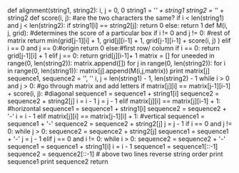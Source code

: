 def alignment(string1, string2):
	i, j = 0, 0
	string1 = '_' + string1
	string2 = '_' + string2
	def score(i, j): #are the two characters the same?
		if i < len(string1) and j < len(string2):
			if string1[i] == string2[j]:
				return 0
			else: 
				return 1
	def M(i, j, grid): #determines the score of a particular box
		if i != 0 and j != 0: #rest of matrix
			return min(grid[j-1][i] + 1, grid[j][i-1] + 1, grid[j-1][i-1] + score(i, j) )
		elif i == 0 and j == 0:#origin
			return 0
		else:#first row/ column
			if i == 0:
				return grid[j-1][i] + 1
			elif j == 0:
				return grid[j][i-1]+ 1
	matrix = []
	for uneeded in range(0, len(string2)):
		matrix.append([])
	for j in range(0, len(string2)):
		for i in range(0, len(string1)):
			matrix[j].append(M(i,j,matrix))
		print matrix[j]
	sequence1, sequence2 = '', ''
	i, j = len(string1) - 1, len(string2) - 1
	while i > 0 and j > 0: #go through matrix and add letters
		if matrix[j][i] == matrix[j-1][i-1] + score(i, j): #diagonal
			sequence1 = sequence1 + string1[i]
			sequence2 = sequence2 + string2[j]
			i = i - 1
			j = j - 1
		elif matrix[j][i] == matrix[j][i-1] + 1: #horizontal
			sequence1 = sequence1 + string1[i]
			sequence2 = sequence2 + '-'
			i = i - 1
		elif matrix[j][i] == matrix[j-1][i] + 1: #vertical
			sequence1 = sequence1 + '-'
			sequence2 = sequence2 + string2[j]
			j = j - 1
	if i == 0 and j != 0:
		while j > 0:
			sequence2 = sequence2 + string2[j]
			sequence1 = sequence1 + '-'
			j = j - 1
	elif j == 0 and i != 0:
		while i > 0:
			sequence2 = sequence2 + '-'
			sequence1 = sequence1 + string1[i]
			i = i - 1
	sequence1 = sequence1[::-1]
	sequence2 = sequence2[::-1]
	# above two lines reverse string order
	print sequence1
	print sequence2
	return
